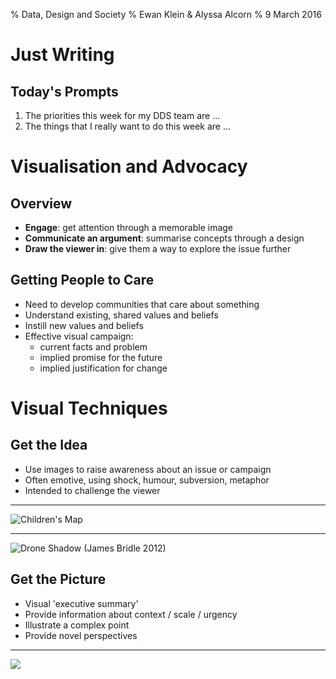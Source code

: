 % Data, Design and Society
% Ewan Klein &amp; Alyssa Alcorn
% 9  March 2016


# Just Writing

## Today's Prompts

1. The priorities this week for my DDS team are ...
2. The things that I really want to do this week are ...

# Visualisation and Advocacy

## Overview

* **Engage**: get attention through a memorable image
* **Communicate an argument**: summarise concepts through a design
* **Draw the viewer in**: give them a way to explore the issue further

## Getting People to Care

* Need to develop communities that care about something
* Understand existing, shared values and beliefs
* Instill new values and beliefs
* Effective visual campaign:
	* current facts and problem
	* implied promise for the future
	* implied justification for change



# Visual Techniques

## Get the Idea

* Use images to raise awareness about an issue or campaign
* Often emotive, using shock, humour, subversion, metaphor
* Intended to challenge the viewer

---


![Children's Map](http://srsg.violenceagainstchildren.org/sites/default/files/maps/children_map/children_map_2014.jpg)

---

![Drone Shadow (James Bridle 2012)](https://farm9.staticflickr.com/8464/8075642816_8db62e0779_h.jpg)



## Get the Picture

* Visual 'executive summary'
* Provide information about context / scale / urgency
* Illustrate a complex point
* Provide novel perspectives

---

<img src="https://edinburghlivinglab.github.io/dds/images/water_footprint.tiff">

<!--

# Image Credits


* Children's Map: <http://srsg.violenceagainstchildren.org/page/children_world_map>
* Drone Shadow: <http://shorttermmemoryloss.com/portfolio/project/drone-shadows/>
* Water Footprint: <https://www.good.is/infographics/transparency-how-much-water-do-you-use>
 -->